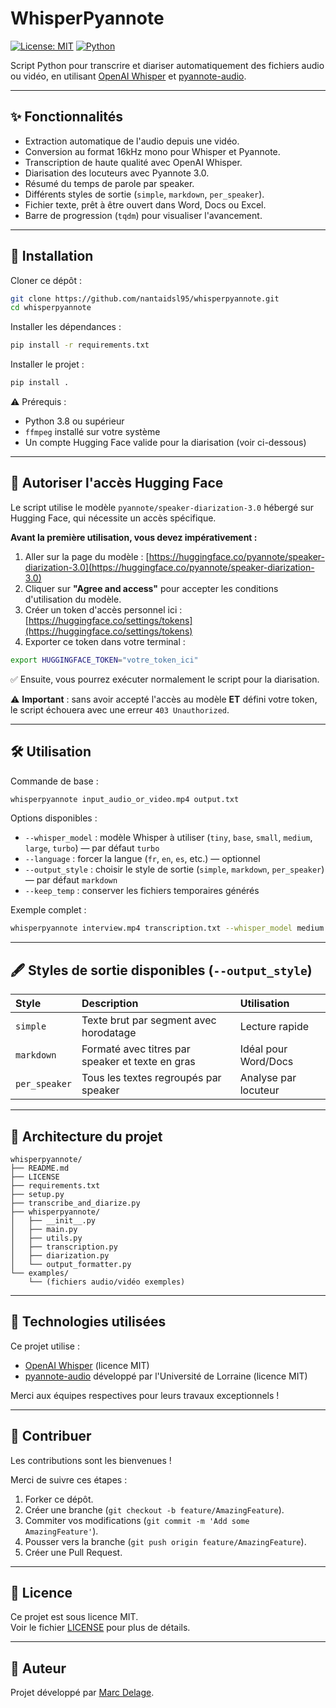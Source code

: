 # WhisperPyannote

[![License: MIT](https://img.shields.io/badge/License-MIT-yellow.svg)](LICENSE) 
[![Python](https://img.shields.io/badge/Python-3.8%2B-blue.svg)](https://www.python.org/downloads/)

Script Python pour transcrire et diariser automatiquement des fichiers audio ou vidéo, en utilisant [OpenAI Whisper](https://github.com/openai/whisper) et [pyannote-audio](https://github.com/pyannote/pyannote-audio).

---

## ✨ Fonctionnalités

- Extraction automatique de l'audio depuis une vidéo.
- Conversion au format 16kHz mono pour Whisper et Pyannote.
- Transcription de haute qualité avec OpenAI Whisper.
- Diarisation des locuteurs avec Pyannote 3.0.
- Résumé du temps de parole par speaker.
- Différents styles de sortie (`simple`, `markdown`, `per_speaker`).
- Fichier texte, prêt à être ouvert dans Word, Docs ou Excel.
- Barre de progression (`tqdm`) pour visualiser l'avancement.

---

## 🚀 Installation

Cloner ce dépôt :
```bash
git clone https://github.com/nantaidsl95/whisperpyannote.git
cd whisperpyannote
```

Installer les dépendances :
```bash
pip install -r requirements.txt
```

Installer le projet :
```bash
pip install .
```

⚠️ Prérequis :
- Python 3.8 ou supérieur
- `ffmpeg` installé sur votre système
- Un compte Hugging Face valide pour la diarisation (voir ci-dessous)

---

## 🔑 Autoriser l'accès Hugging Face

Le script utilise le modèle `pyannote/speaker-diarization-3.0` hébergé sur Hugging Face, qui nécessite un accès spécifique.

**Avant la première utilisation, vous devez impérativement :**

1. Aller sur la page du modèle : [https://huggingface.co/pyannote/speaker-diarization-3.0](https://huggingface.co/pyannote/speaker-diarization-3.0)
2. Cliquer sur **"Agree and access"** pour accepter les conditions d'utilisation du modèle.
3. Créer un token d'accès personnel ici : [https://huggingface.co/settings/tokens](https://huggingface.co/settings/tokens)
4. Exporter ce token dans votre terminal :

```bash
export HUGGINGFACE_TOKEN="votre_token_ici"
```

✅ Ensuite, vous pourrez exécuter normalement le script pour la diarisation.

⚠️ **Important** : sans avoir accepté l'accès au modèle **ET** défini votre token, le script échouera avec une erreur `403 Unauthorized`.

---

## 🛠️ Utilisation

Commande de base :
```bash
whisperpyannote input_audio_or_video.mp4 output.txt
```

Options disponibles :
- `--whisper_model` : modèle Whisper à utiliser (`tiny`, `base`, `small`, `medium`, `large`, `turbo`) — par défaut `turbo`
- `--language` : forcer la langue (`fr`, `en`, `es`, etc.) — optionnel
- `--output_style` : choisir le style de sortie (`simple`, `markdown`, `per_speaker`) — par défaut `markdown`
- `--keep_temp` : conserver les fichiers temporaires générés

Exemple complet :
```bash
whisperpyannote interview.mp4 transcription.txt --whisper_model medium --language fr --output_style per_speaker
```

---

## 🖋️ Styles de sortie disponibles (`--output_style`)

| Style | Description | Utilisation |
|:--|:--|:--|
| `simple` | Texte brut par segment avec horodatage | Lecture rapide |
| `markdown` | Formaté avec titres par speaker et texte en gras | Idéal pour Word/Docs |
| `per_speaker` | Tous les textes regroupés par speaker | Analyse par locuteur |

---

## 📂 Architecture du projet

```
whisperpyannote/
├── README.md
├── LICENSE
├── requirements.txt
├── setup.py
├── transcribe_and_diarize.py
├── whisperpyannote/
│   ├── __init__.py
│   ├── main.py
│   ├── utils.py
│   ├── transcription.py
│   ├── diarization.py
│   └── output_formatter.py
└── examples/
    └── (fichiers audio/vidéo exemples)
```

---

## 🧩 Technologies utilisées

Ce projet utilise :

- [OpenAI Whisper](https://github.com/openai/whisper) (licence MIT)
- [pyannote-audio](https://github.com/pyannote/pyannote-audio) développé par l'Université de Lorraine (licence MIT)

Merci aux équipes respectives pour leurs travaux exceptionnels !

---

## 🤝 Contribuer

Les contributions sont les bienvenues !

Merci de suivre ces étapes :
1. Forker ce dépôt.
2. Créer une branche (`git checkout -b feature/AmazingFeature`).
3. Commiter vos modifications (`git commit -m 'Add some AmazingFeature'`).
4. Pousser vers la branche (`git push origin feature/AmazingFeature`).
5. Créer une Pull Request.

---

## 📄 Licence

Ce projet est sous licence MIT.  
Voir le fichier [LICENSE](LICENSE) pour plus de détails.

---

## 🙌 Auteur

Projet développé par [Marc Delage](https://github.com/nantaidsl95).
